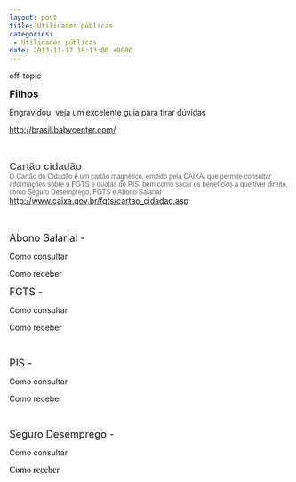 ```yaml
---
layout: post
title: Utilidades públicas
categories:
 - Utilidades públicas
date: 2013-11-17 18:13:00 +0000
---
```


off-topic  

<a name="more"></a>  

  

__<span style="font-size: large;">Filhos</span>__  

Engravidou, veja um excelente guia para tirar dúvidas  

<http://brasil.babycenter.com/>  

<div>
<br/>
<br/>
<div>
<span style="background-color: white; color: #666666; font-family: Arial, Helvetica, sans-serif; font-size: large;"><b>Cartão cidadão</b></span></div>
<div>
<span style="background-color: white; color: #666666; font-family: Arial, Helvetica, sans-serif; font-size: 12px;">O Cartão do Cidadão é um cartão magnético, emitido pela CAIXA, que permite consultar informações sobre o FGTS e quotas do PIS, bem como sacar os benefícios a que tiver direito, como Seguro Desemprego, FGTS e Abono Salarial</span></div>
<div>
<a href="http://www.caixa.gov.br/fgts/cartao_cidadao.asp">http://www.caixa.gov.br/fgts/cartao_cidadao.asp</a></div>
<br/>
<div>
</div>
<br/></div>

<span style="font-size: large;">Abono Salarial -</span>  

Como consultar  

  

Como receber  

  

<span style="font-size: large;">FGTS -</span>  

Como consultar  

  

Como receber  

<div>
<br/></div>

  

<span style="font-size: large;">PIS -</span>  

Como consultar  

  

Como receber  

<div>
<br/></div>

  

<span style="font-size: large;">Seguro Desemprego -</span>  

Como consultar  

  

  

<div>
</div>

  

<div style="-webkit-text-stroke-width: 0px; color: black; font-family: 'Times New Roman'; font-size: medium; font-style: normal; font-variant: normal; font-weight: normal; letter-spacing: normal; line-height: normal; margin: 0px; orphans: auto; text-align: start; text-indent: 0px; text-transform: none; white-space: normal; widows: auto; word-spacing: 0px;">
Como receber</div>